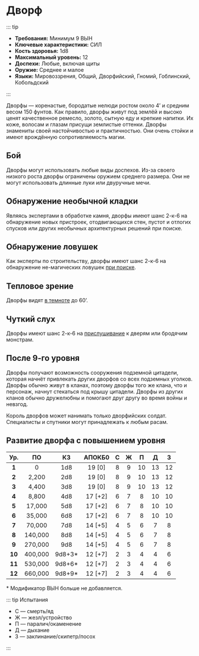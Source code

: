# Дворф

::: tip

- **Требования:** Минимум 9 ВЫН
- **Ключевые характеристики:** СИЛ
- **Кость здоровья:** 1d8
- **Максимальный уровень:** 12
- **Доспехи:** Любые, включая щиты
- **Оружие:** Среднее и малое
- **Языки:** Мировоззрения, Общий, Дворфийский, Гномий, Гоблинский, Кобольдский

:::

Дворфы — коренастые, бородатые нелюди ростом около 4’ и средним весом 150 фунтов. Как правило, дворфы живут под землёй и высоко ценят качественное ремесло, золото, сытную еду и крепкие напитки. Их коже, волосам и глазам присущи землистые оттенки. Дворфы знамениты своей настойчивостью и практичностью. Они очень стойки и имеют врождённую сопротивляемость магии.

## Бой

Дворфы могут использовать любые виды доспехов. Из-за своего низкого роста дворфы ограничены оружием среднего размера. Они не могут использовать длинные луки или двуручные мечи.

## Обнаружение необычной кладки

Являясь экспертами в обработке камня, дворфы имеют шанс 2-к-6 на обнаружение новых пристроек, отодвигающихся стен, пустот и отлогих спусков или других необычных архитектурных решений при поиске.

## Обнаружение ловушек

Как эксперты по строительству, дворфы имеют шанс 2-к-6 на обнаружение не-магических ловушек [при поиске](/adventuring/adventures/adventuring-dungeons.md#poisk-lovushek).

## Тепловое зрение

Дворфы видят [в темноте](/adventuring/adventures/hazards-challenges.md#temnota) до 60’.

## Чуткий слух

Дворфы имеют шанс 2-к-6 на [прислушивание](/adventuring/adventures/adventuring-dungeons.md#prislushivanie-k-dveryam) к дверям или бродячим монстрам.

## После 9-го уровня

Дворфы получают возможность сооружения подземной цитадели, которая начнёт привлекать других дворфов со всех подземных уголков. Дворфы обычно живут в кланах, поэтому дворфы того же клана, что и персонаж, начнут стекаться под крышу цитадели. Дворфы из других кланов обычно дружелюбны и помогают друг другу во время войны и невзгод.

Король дворфов может нанимать только дворфийских солдат. Специалисты и спутники могут принадлежать к любым расам.

## Развитие дворфа с повышением уровня

|  Ур.   |   ПО    |   КЗ    | АПОКБ0  |  C  |  Ж  |  П  |  Д  |  З  |
| :----: | :-----: | :-----: | :-----: | :-: | :-: | :-: | :-: | :-: |
| **1**  |    0    |   1d8   | 19 [0]  |  8  |  9  | 10  | 13  | 12  |
| **2**  |  2,200  |   2d8   | 19 [0]  |  8  |  9  | 10  | 13  | 12  |
| **3**  |  4,400  |   3d8   | 19 [0]  |  8  |  9  | 10  | 13  | 12  |
| **4**  |  8,800  |   4d8   | 17 [+2] |  6  |  7  |  8  | 10  | 10  |
| **5**  | 17,000  |   5d8   | 17 [+2] |  6  |  7  |  8  | 10  | 10  |
| **6**  | 35,000  |   6d8   | 17 [+2] |  6  |  7  |  8  | 10  | 10  |
| **7**  | 70,000  |   7d8   | 14 [+5] |  4  |  5  |  6  |  7  |  8  |
| **8**  | 140,000 |   8d8   | 14 [+5] |  4  |  5  |  6  |  7  |  8  |
| **9**  | 270,000 |   9d8   | 14 [+5] |  4  |  5  |  6  |  7  |  8  |
| **10** | 400,000 | 9d8+3\* | 12 [+7] |  2  |  3  |  4  |  4  |  6  |
| **11** | 530,000 | 9d8+6\* | 12 [+7] |  2  |  3  |  4  |  4  |  6  |
| **12** | 660,000 | 9d8+9\* | 12 [+7] |  2  |  3  |  4  |  4  |  6  |

\* Модификатор ВЫН больше не добавляется.

::: tip Испытания

- С — смерть/яд
- Ж — жезл/устройство
- П — паралич/окаменение
- Д — дыхание
- З — заклинание/скипетр/посох

:::
